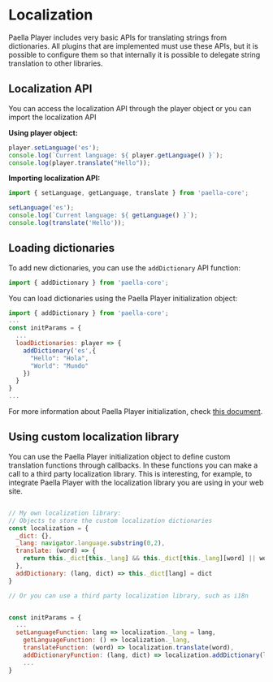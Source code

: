 # Localization

Paella Player includes very basic APIs for translating strings from dictionaries. All plugins that are implemented must use these APIs, but it is possible to configure them so that internally it is possible to delegate string translation to other libraries.



## Localization API

You can access the localization API through the player object or you can import the localization API

**Using player object:** 

```javascript
player.setLanguage('es');
console.log(`Current language: ${ player.getLanguage() }`);
console.log(player.translate("Hello"));
```



**Importing localization API:**

```javascript
import { setLanguage, getLanguage, translate } from 'paella-core';

setLanguage('es');
console.log(`Current language: ${ getLanguage() }`);
console.log(translate('Hello'));
```



## Loading dictionaries

To add new dictionaries, you can use the `addDictionary` API function:

```javascript
import { addDictionary } from 'paella-core';
```



You can load dictionaries using the Paella Player initialization object:

```javascript
import { addDictionary } from 'paella-core';
...
const initParams = {
  ...
  loadDictionaries: player => {
    addDictionary('es',{
      "Hello": "Hola",
      "World": "Mundo"
    })
  }
}
...
```

For more information about Paella Player initialization, check [this document](initialization.md).



## Using custom localization library

You can use the Paella Player initialization object to define custom translation functions through callbacks. In these functions you can make a call to a third party localization library. This is interesting, for example, to integrate Paella Player with the localization library you are using in your web site.



```javascript

// My own localization library:
// Objects to store the custom localization dictionaries
const localization = {
  _dict: {},
  _lang: navigator.language.substring(0,2),
  translate: (word) => {
    return this._dict[this._lang] && this._dict[this._lang][word] || word;
  },
  addDictionary: (lang, dict) => this._dict[lang] = dict
}

// Or you can use a third party localization library, such as i18n


const initParams = {
  ...
  setLanguageFunction: lang => localization._lang = lang,
	getLanguageFunction: () => localization._lang,
	translateFunction: (word) => localization.translate(word),
	addDictionaryFunction: (lang, dict) => localization.addDictionary(lang,dict)
	...
}
```

